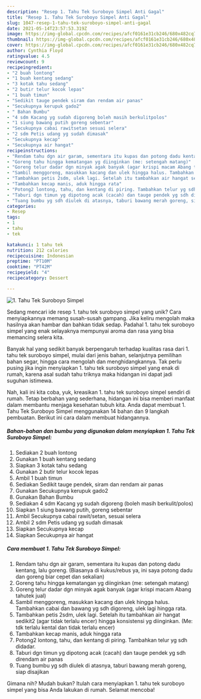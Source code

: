 ```yaml
---
description: "Resep 1. Tahu Tek Suroboyo Simpel Anti Gagal"
title: "Resep 1. Tahu Tek Suroboyo Simpel Anti Gagal"
slug: 1047-resep-1-tahu-tek-suroboyo-simpel-anti-gagal
date: 2021-05-14T23:57:53.319Z
image: https://img-global.cpcdn.com/recipes/afcf0161e31cb246/680x482cq70/1-tahu-tek-suroboyo-simpel-foto-resep-utama.jpg
thumbnail: https://img-global.cpcdn.com/recipes/afcf0161e31cb246/680x482cq70/1-tahu-tek-suroboyo-simpel-foto-resep-utama.jpg
cover: https://img-global.cpcdn.com/recipes/afcf0161e31cb246/680x482cq70/1-tahu-tek-suroboyo-simpel-foto-resep-utama.jpg
author: Cynthia Floyd
ratingvalue: 4.5
reviewcount: 9
recipeingredient:
- "2 buah lontong"
- "1 buah kentang sedang"
- "3 kotak tahu sedang"
- "2 butir telur kocok lepas"
- "1 buah timun"
- "Sedikit tauge pendek siram dan rendam air panas"
- "Secukupnya kerupuk gado2"
- " Bahan Bumbu"
- "4 sdm Kacang yg sudah digoreng boleh masih berkulitpolos"
- "1 siung bawang putih goreng sebentar"
- "Secukupnya cabai rawitsetan sesuai selera"
- "2 sdm Petis udang yg sudah dimasak"
- "Secukupnya kecap"
- "Secukupnya air hangat"
recipeinstructions:
- "Rendam tahu dgn air garam, sementara itu kupas dan potong dadu kentang, lalu goreng. (Biasanya di kukus/rebus ya, ini saya potong dadu dan goreng biar cepet dan sekalian)"
- "Goreng tahu hingga kematangan yg diinginkan (me: setengah matang)"
- "Goreng telur dadar dgn minyak agak banyak (agar krispi macam Abang tahutek jual)"
- "Sambil menggoreng, masukkan kacang dan ulek hingga halus. Tambahkan cabai dan bawang yg sdh digoreng, ulek lagi hingga rata."
- "Tambahkan petis 2sdm, ulek lagi. Setelah itu tambahkan air hangat sedikit2 (agar tidak terlalu encer) hingga konsistensi yg diinginkan. (Me: tdk terlalu kental dan tidak terlalu encer)"
- "Tambahkan kecap manis, aduk hingga rata"
- "Potong2 lontong, tahu, dan kentang di piring. Tambahkan telur yg sdh didadar."
- "Taburi dgn timun yg dipotong acak (cacah) dan tauge pendek yg sdh direndam air panas"
- "Tuang bumbu yg sdh diulek di atasnya, taburi bawang merah goreng, siap disajikan"
categories:
- Resep
tags:
- 1
- tahu
- tek

katakunci: 1 tahu tek 
nutrition: 212 calories
recipecuisine: Indonesian
preptime: "PT10M"
cooktime: "PT42M"
recipeyield: "4"
recipecategory: Dessert

---
```



![1. Tahu Tek Suroboyo Simpel](https://img-global.cpcdn.com/recipes/afcf0161e31cb246/680x482cq70/1-tahu-tek-suroboyo-simpel-foto-resep-utama.jpg)

Sedang mencari ide resep 1. tahu tek suroboyo simpel yang unik? Cara menyiapkannya memang susah-susah gampang. Jika keliru mengolah maka hasilnya akan hambar dan bahkan tidak sedap. Padahal 1. tahu tek suroboyo simpel yang enak selayaknya mempunyai aroma dan rasa yang bisa memancing selera kita.

Banyak hal yang sedikit banyak berpengaruh terhadap kualitas rasa dari 1. tahu tek suroboyo simpel, mulai dari jenis bahan, selanjutnya pemilihan bahan segar, hingga cara mengolah dan menghidangkannya. Tak perlu pusing jika ingin menyiapkan 1. tahu tek suroboyo simpel yang enak di rumah, karena asal sudah tahu triknya maka hidangan ini dapat jadi suguhan istimewa.




Nah, kali ini kita coba, yuk, kreasikan 1. tahu tek suroboyo simpel sendiri di rumah. Tetap berbahan yang sederhana, hidangan ini bisa memberi manfaat dalam membantu menjaga kesehatan tubuh kita. Anda dapat membuat 1. Tahu Tek Suroboyo Simpel menggunakan 14 bahan dan 9 langkah pembuatan. Berikut ini cara dalam membuat hidangannya.

<!--inarticleads1-->

##### Bahan-bahan dan bumbu yang digunakan dalam menyiapkan 1. Tahu Tek Suroboyo Simpel:

1. Sediakan 2 buah lontong
1. Gunakan 1 buah kentang sedang
1. Siapkan 3 kotak tahu sedang
1. Gunakan 2 butir telur kocok lepas
1. Ambil 1 buah timun
1. Sediakan Sedikit tauge pendek, siram dan rendam air panas
1. Gunakan Secukupnya kerupuk gado2
1. Gunakan  Bahan Bumbu
1. Sediakan 4 sdm Kacang yg sudah digoreng (boleh masih berkulit/polos)
1. Siapkan 1 siung bawang putih, goreng sebentar
1. Ambil Secukupnya cabai rawit/setan, sesuai selera
1. Ambil 2 sdm Petis udang yg sudah dimasak
1. Siapkan Secukupnya kecap
1. Siapkan Secukupnya air hangat




<!--inarticleads2-->

##### Cara membuat 1. Tahu Tek Suroboyo Simpel:

1. Rendam tahu dgn air garam, sementara itu kupas dan potong dadu kentang, lalu goreng. (Biasanya di kukus/rebus ya, ini saya potong dadu dan goreng biar cepet dan sekalian)
1. Goreng tahu hingga kematangan yg diinginkan (me: setengah matang)
1. Goreng telur dadar dgn minyak agak banyak (agar krispi macam Abang tahutek jual)
1. Sambil menggoreng, masukkan kacang dan ulek hingga halus. Tambahkan cabai dan bawang yg sdh digoreng, ulek lagi hingga rata.
1. Tambahkan petis 2sdm, ulek lagi. Setelah itu tambahkan air hangat sedikit2 (agar tidak terlalu encer) hingga konsistensi yg diinginkan. (Me: tdk terlalu kental dan tidak terlalu encer)
1. Tambahkan kecap manis, aduk hingga rata
1. Potong2 lontong, tahu, dan kentang di piring. Tambahkan telur yg sdh didadar.
1. Taburi dgn timun yg dipotong acak (cacah) dan tauge pendek yg sdh direndam air panas
1. Tuang bumbu yg sdh diulek di atasnya, taburi bawang merah goreng, siap disajikan




Gimana nih? Mudah bukan? Itulah cara menyiapkan 1. tahu tek suroboyo simpel yang bisa Anda lakukan di rumah. Selamat mencoba!
